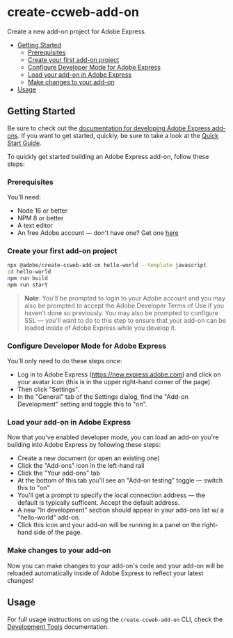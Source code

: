 # create-ccweb-add-on

Create a new add-on project for Adobe Express.

<!-- toc -->
* [Getting Started](#getting-started)
  * [Prerequisites](#prerequisites)
  * [Create your first add-on project](#create-your-first-add-on-project)
  * [Configure Developer Mode for Adobe Express](#configure-developer-mode-for-adobe-express)
  * [Load your add-on in Adobe Express](#load-your-add-on-in-adobe-express)
  * [Make changes to your add-on](#make-changes-to-your-add-on)
* [Usage](#usage)
<!-- tocstop -->

## Getting Started

Be sure to check out the [documentation for developing Adobe Express add-ons](https://developer.adobe.com/express/add-ons/). If you want to get started, quickly, be sure to take a look at the [Quick Start Guide](https://developer.adobe.com/express/add-ons/docs/guides/getting_started/quickstart/).

To quickly get started building an Adobe Express add-on, follow these steps:

### Prerequisites

You'll need:

* Node 16 or better
* NPM 8 or better
* A text editor
* An free Adobe account — don't have one? Get one [here]([https://www.adobe.com](https://www.adobe.com/express/))

### Create your first add-on project

```sh
npx @adobe/create-ccweb-add-on hello-world --template javascript
cd hello-world
npm run build
npm run start
```

> **Note**: You'll be prompted to login to your Adobe account and you may also be prompted to accept the Adobe Developer Terms of Use if you haven't done so previously. You may also be prompted to configure SSL — you'll want to do to this step to ensure that your add-on can be loaded inside of Adobe Express while you develop it.

### Configure Developer Mode for Adobe Express

You'll only need to do these steps once:

* Log in to Adobe Express (https://new.express.adobe.com) and click on your avatar icon (this is in the upper right-hand corner of the page).
* Then click "Settings".
* In the "General" tab of the Settings dialog, find the "Add-on Development" setting and toggle this to "on". 

### Load your add-on in Adobe Express

Now that you've enabled developer mode, you can load an add-on you're building into Adobe Express by following these steps:

* Create a new document (or open an existing one)
* Click the "Add-ons" icon in the left-hand rail
* Click the "Your add-ons" tab
* At the bottom of this tab you'll see an "Add-on testing" toggle — switch this to "on"
* You'll get a prompt to specify the local connection address — the default is typically sufficent. Accept the default address.
* A new "In development" section should appear in your add-ons list w/ a "hello-world" add-on.
* Click this icon and your add-on will be running in a panel on the right-hand side of the page.

### Make changes to your add-on

Now you can make changes to your add-on's code and your add-on will be reloaded automatically inside of Adobe Express to reflect your latest changes!

## Usage

For full usage instructions on using the `create-ccweb-add-on` CLI, check the [Development Tools](https://developer.adobe.com/express/add-ons/docs/guides/getting_started/dev_tooling/) documentation.

